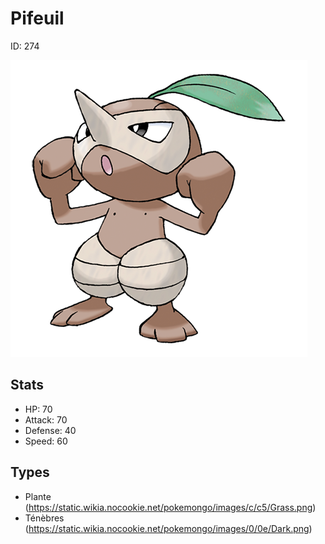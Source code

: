 # Pifeuil


ID: 274

![](https://raw.githubusercontent.com/PokeAPI/sprites/master/sprites/pokemon/other/official-artwork/274.png "Pifeuil")

## Stats


 - HP: 70
 - Attack: 70
 - Defense: 40
 - Speed: 60

## Types


 - Plante (https://static.wikia.nocookie.net/pokemongo/images/c/c5/Grass.png)
 - Ténèbres (https://static.wikia.nocookie.net/pokemongo/images/0/0e/Dark.png)
